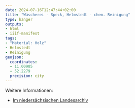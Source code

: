 ```yaml
---
date: 2024-07-16T12:47:44+02:00
title: "Wäscherei - Speck, Helmstedt - chem. Reinigung"
type: hanger
outputs:
- html
- iiif-manifest
tags:
- "Material: Holz"
- Helmstedt
- Reinigung
geojson:
  coordinates:
  - 11.00985
  - 52.2279
  precision: city
---
```



<div class="notes">
Weitere Informationen:
<ul>
<li><a href="https://www.arcinsys.niedersachsen.de/arcinsys/detailAction.action?detailid=v5258036">Im niedersächsischen Landesarchiv</a></li>
</ul>
</div>
